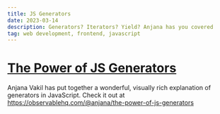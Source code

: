 ```yaml
---
title: JS Generators
date: 2023-03-14
description: Generators? Iterators? Yield? Anjana has you covered
tag: web development, frontend, javascript
---
```


# [The Power of JS Generators](https://observablehq.com/@anjana/the-power-of-js-generators)

Anjana Vakil has put together a wonderful, visually rich explanation of generators in JavaScript. Check it out at https://observablehq.com/@anjana/the-power-of-js-generators
